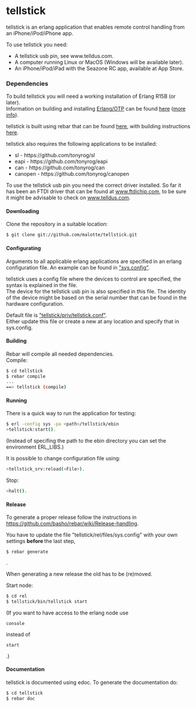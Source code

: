tellstick
=====

tellstick is an erlang application that enables remote control handling from 
an iPhone/iPod/iPhone app.

To use tellstick you need:
<ul>
<li>A tellstick usb pin, see www.telldus.com. </li>
<li>A computer running Linux or MacOS (Windows will be available later).</li>
<li>An iPhone/iPod/iPad with the Seazone RC app, available at App Store.</li>
</ul>

### Dependencies

To build tellstick you will need a working installation of Erlang R15B (or
later).<br/>
Information on building and installing [Erlang/OTP](http://www.erlang.org)
can be found [here](https://github.com/erlang/otp/wiki/Installation)
([more info](https://github.com/erlang/otp/blob/master/INSTALL.md)).

tellstick is built using rebar that can be found [here](https://github.com/basho/rebar), with building instructions [here](https://github.com/basho/rebar/wiki/Building-rebar).

tellstick also requires the following applications to be installed:
<ul>
<li>sl - https://github.com/tonyrog/sl</li>
<li>eapi - https://github.com/tonyrog/eapi</li>
<li>can - https://github.com/tonyrog/can</li>
<li>canopen - https://github.com/tonyrog/canopen</li>
</ul>

To use the tellstick usb pin you need the correct driver installed.
So far it has been an FTDI driver that can be found at www.ftdichip.com, to be sure it might be advisable to check on www.telldus.com.

#### Downloading

Clone the repository in a suitable location:

```sh
$ git clone git://github.com/malotte/tellstick.git
```
#### Configurating

Arguments to all applicable erlang applications are specified in an erlang configuration file. An example can be found in ["sys.config"](https://github.com/malotte/tellstick/blob/master/sys.config).<br/>

tellstick uses a config file where the devices to control are specified, the syntax is explained in the file.<br/>
The device for the tellstick usb pin is also specified in this file. The identity of the device might be based on the serial number that can be found in the hardware configuration.<br/>

Default file is ["tellstick/priv/tellstick.conf"](https://github.com/malotte/tellstick/blob/master/priv/tellstick.conf).<br/>
Either update this file or create a new at any location and specify that in sys.config.

#### Building

Rebar will compile all needed dependencies.<br/>
Compile:

```sh
$ cd tellstick
$ rebar compile
...
==> tellstick (compile)
```

#### Running

There is a quick way to run the application for testing:

```sh
$ erl -config sys -pa <path>/tellstick/ebin
>tellstick:start().
```
(Instead of specifing the path to the ebin directory you can set the environment ERL_LIBS.)

It is possible to change configuration file using:

```sh
>tellstick_srv:reload(<File>).
```

Stop:

```sh
>halt().
```

#### Release

To generate a proper release follow the instructions in 
https://github.com/basho/rebar/wiki/Release-handling.

You have to update the file "tellstick/rel/files/sys.config" with your own settings <b> before </b> the last step, 
```
$ rebar generate
```
.

When generating a new release the old has to be (re)moved.

Start node:

```sh
$ cd rel
$ tellstick/bin/tellstick start
```

(If you want to have access to the erlang node use 
``` 
console 
```
instead of 
``` 
start
```
.)

#### Documentation

tellstick is documented using edoc. To generate the documentation do:

```sh
$ cd tellstick
$ rebar doc
```


